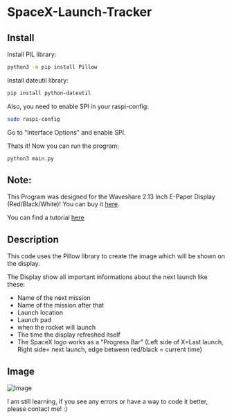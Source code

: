 # SpaceX-Launch-Tracker

## Install

Install PIL library:
```bash
python3 -m pip install Pillow
```
Install dateutil library:
```bash
pip install python-dateutil
```
Also, you need to enable SPI in your raspi-config:
```bash
sudo raspi-config
```
Go to "Interface Options" and enable SPI.

Thats it! Now you can run the program:
```bash
python3 main.py
```

## Note:
This Program was designed for the Waveshare 2.13 Inch E-Paper Display (Red/Black/White)!
You can buy it
[here](https://www.waveshare.com/2.13inch-e-paper-hat-b.htm).

You can find a tutorial [here](https://www.electromaker.io/project/view/jonathan357611spacex-launch-tracker)

## Description
This code uses the Pillow library to create the image which will be shown on the display.

The Display show all important informations about the next launch like these:

- Name of the next mission
- Name of the mission after that
- Launch location
- Launch pad
- when the rocket will launch
- The time the display refreshed itself
- The SpaceX logo works as a "Progress Bar" (Left side of X=Last launch, Right side= next launch, edge between red/black = current time) 

## Image

![Image](https://preview.redd.it/52g9xqpay7371.jpg?width=960&crop=smart&auto=webp&s=07689cdbafba99e23649e644a1e26e3f6d572140)



I am still learning, if you see any errors or have a way to code it better, please contact me! :)
